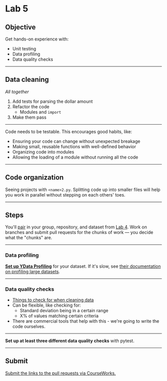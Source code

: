 # Lab 5

## Objective

Get hands-on experience with:

- Unit testing
- Data profiling
- Data quality checks

---

## Data cleaning

_All together_

1. Add tests for parsing the dollar amount
1. Refactor the code
   - Modules and `import`
1. Make them pass

---

Code needs to be testable. This encourages good habits, like:

- Ensuring your code can change without unexpected breakage
- Making small, reusable functions with well-defined behavior
- Organizing code into modules
- Allowing the loading of a module without running all the code

---

## Code organization

Seeing projects with `<name>2.py`. Splitting code up into smaller files will help you work in parallel without stepping on each others' toes.

---

## Steps

You'll [pair](../docs/pairing.md) in your group, repository, and dataset from [Lab 4](lab_04.md). Work on branches and submit pull requests for the chunks of work — you decide what the "chunks" are.

---

### Data profiling

[**Set up YData Profiling**](../examples/profiling.ipynb#ydata-profiling) for your dataset. If it's slow, see [their documentation on profiling large datasets](https://docs.profiling.ydata.ai/latest/features/big_data/).

---

### Data quality checks

- [Things to check for when cleaning data](https://computing-in-context.afeld.me/lecture_17.html#data-cleaning)
- Can be flexible, like checking for:
  - Standard deviation being in a certain range
  - X% of values matching certain criteria
- There are commercial tools that help with this - we're going to write the code ourselves.

---

**Set up at least three different data quality checks** with pytest.

---

## Submit

[Submit the links to the pull requests via CourseWorks.](https://courseworks2.columbia.edu/courses/210480/assignments)
